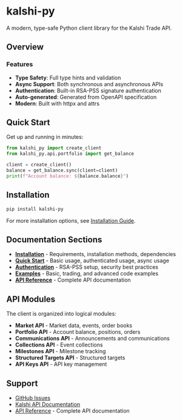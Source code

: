 # kalshi-py

A modern, type-safe Python client library for the Kalshi Trade API.

## Overview

### Features

- **Type Safety**: Full type hints and validation
- **Async Support**: Both synchronous and asynchronous APIs
- **Authentication**: Built-in RSA-PSS signature authentication
- **Auto-generated**: Generated from OpenAPI specification
- **Modern**: Built with httpx and attrs

## Quick Start

Get up and running in minutes:

```python
from kalshi_py import create_client
from kalshi_py.api.portfolio import get_balance

client = create_client()
balance = get_balance.sync(client=client)
print(f"Account balance: ${balance.balance}")
```

## Installation

```bash
pip install kalshi-py
```

For more installation options, see [Installation Guide](installation.md).

## Documentation Sections

- **[Installation](installation.md)** - Requirements, installation methods, dependencies
- **[Quick Start](quickstart.md)** - Basic usage, authenticated usage, async usage
- **[Authentication](authentication.md)** - RSA-PSS setup, security best practices
- **[Examples](examples.md)** - Basic, trading, and advanced code examples
- **[API Reference](api/client.md)** - Complete API documentation

## API Modules

The client is organized into logical modules:

- **Market API** - Market data, events, order books
- **Portfolio API** - Account balance, positions, orders
- **Communications API** - Announcements and communications
- **Collections API** - Event collections
- **Milestones API** - Milestone tracking
- **Structured Targets API** - Structured targets
- **API Keys API** - API key management

## Support

- [GitHub Issues](https://github.com/kalshi/kalshi-py/issues)
- [Kalshi API Documentation](https://docs.kalshi.com)
- [API Reference](api/client.md) - Complete API documentation
